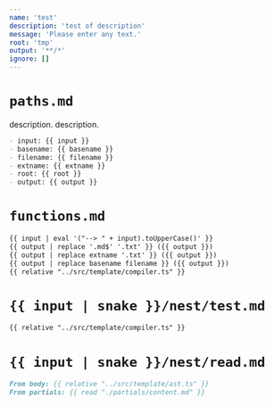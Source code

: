 ```yaml
---
name: 'test'
description: 'test of description'
message: 'Please enter any text.'
root: 'tmp'
output: '**/*'
ignore: []
---
```


# `paths.md`

description. description.

```markdown
- input: {{ input }}
- basename: {{ basename }}
- filename: {{ filename }}
- extname: {{ extname }}
- root: {{ root }}
- output: {{ output }}
```

# `functions.md`

```markdown
{{ input | eval '("--> " + input).toUpperCase()' }}
{{ output | replace '.md$' '.txt' }} ({{ output }})
{{ output | replace extname '.txt' }} ({{ output }})
{{ output | replace basename filename }} ({{ output }})
{{ relative "../src/template/compiler.ts" }}
```

# `{{ input | snake }}/nest/test.md`

```markdown
{{ relative "../src/template/compiler.ts" }}
```

# `{{ input | snake }}/nest/read.md`

```markdown
From body: {{ relative "../src/template/ast.ts" }}
From partials: {{ read "./partials/content.md" }}
```
